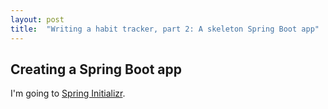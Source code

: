 ```yaml
---
layout: post
title:  "Writing a habit tracker, part 2: A skeleton Spring Boot app"
---
```


## Creating a Spring Boot app

I'm going to [Spring Initializr](https://start.spring.io/). 